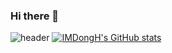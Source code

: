 ### Hi there 👋

<!--
**IMDongH/IMDongH** is a ✨ _special_ ✨ repository because its `README.md` (this file) appears on your GitHub profile.

Here are some ideas to get you started:

- 🔭 I’m currently working on ...
- 🌱 I’m currently learning ...
- 👯 I’m looking to collaborate on ...
- 🤔 I’m looking for help with ...
- 💬 Ask me about ...
- 📫 How to reach me: ...
- 😄 Pronouns: ...
- ⚡ Fun fact: ...
-->

![header](https://capsule-render.vercel.app/api?type=Rounded&color=auto&height=300&section=header&text=capsule%20render&fontSize=90)
[![IMDongH's GitHub stats](https://github-readme-stats.vercel.app/api?username=IMDongH)](https://github.com/IMDongH/github-readme-stats)
